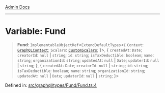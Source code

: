 [Admin Docs](/)

***

# Variable: Fund

> **Fund**: `ImplementableObjectRef`\<`ExtendDefaultTypes`\<\{ `Context`: [`GraphQLContext`](../../../../context/type-aliases/GraphQLContext.md); `Scalars`: [`CustomScalars`](../../../../scalars/type-aliases/CustomScalars.md); \}\>, \{ `createdAt`: `Date`; `creatorId`: `null` \| `string`; `id`: `string`; `isTaxDeductible`: `boolean`; `name`: `string`; `organizationId`: `string`; `updatedAt`: `null` \| `Date`; `updaterId`: `null` \| `string`; \}, \{ `createdAt`: `Date`; `creatorId`: `null` \| `string`; `id`: `string`; `isTaxDeductible`: `boolean`; `name`: `string`; `organizationId`: `string`; `updatedAt`: `null` \| `Date`; `updaterId`: `null` \| `string`; \}\>

Defined in: [src/graphql/types/Fund/Fund.ts:4](https://github.com/Sourya07/talawa-api/blob/ead7a48e0174153214ee7311f8b242ee1c1a12ca/src/graphql/types/Fund/Fund.ts#L4)
